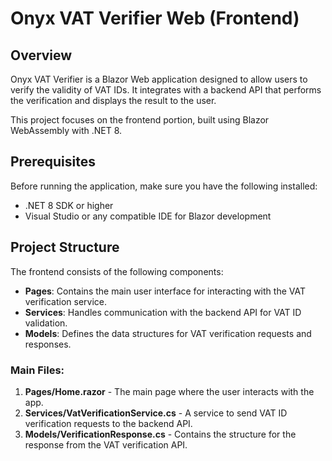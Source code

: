 # Onyx VAT Verifier Web (Frontend)

## Overview
Onyx VAT Verifier is a Blazor Web application designed to allow users to verify the validity of VAT IDs. It integrates with a backend API that performs the verification and displays the result to the user.

This project focuses on the frontend portion, built using Blazor WebAssembly with .NET 8.

## Prerequisites
Before running the application, make sure you have the following installed:

- .NET 8 SDK or higher
- Visual Studio or any compatible IDE for Blazor development

## Project Structure
The frontend consists of the following components:
- **Pages**: Contains the main user interface for interacting with the VAT verification service.
- **Services**: Handles communication with the backend API for VAT ID validation.
- **Models**: Defines the data structures for VAT verification requests and responses.

### Main Files:
1. **Pages/Home.razor** - The main page where the user interacts with the app.
2. **Services/VatVerificationService.cs** - A service to send VAT ID verification requests to the backend API.
3. **Models/VerificationResponse.cs** - Contains the structure for the response from the VAT verification API.

